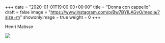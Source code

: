 +++
date = "2020-01-01T19:00:00+00:00"
title = "Donna con cappello"
draft = false
image = "https://www.instagram.com/p/Bw7BYILAGyO/media/?size=m"
showonlyimage = true
weight = 0
+++

Henri Matisse

<!--more-->

![](https://www.instagram.com/p/Bw7BYILAGyO/media/?size=l)